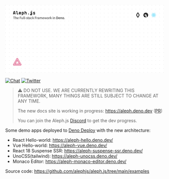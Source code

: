 [![Aleph.js: The Full-stack Framework in Deno.](.github/poster.svg)](https://alephjs.org)

<p>
  <a href="https://discord.gg/pWGdS7sAqD"><img src="https://img.shields.io/discord/775256646821085215?color=%23008181&label=Chat&labelColor=%23111&logo=discord&logoColor=%23aaaaaa" alt="Chat"></a>
  <a href="https://twitter.com/intent/follow?screen_name=alephjs"><img src="https://img.shields.io/twitter/follow/alephjs?style=social" alt="Twitter"></a>
</p>

> ⚠️ DO NOT USE. WE ARE CURRENTLY REWRITING THIS FRAMEWORK, MANY THINGS ARE STILL SUBJECT TO CHANGE AT ANY TIME.
>
> The new docs site is working in progress: https://aleph.deno.dev ([PR](https://github.com/alephjs/alephjs.org/pull/58))
>
> You can join the Aleph.js [Discord](https://discord.com/invite/pWGdS7sAqD) to get the dev progress.

Some demo apps deployed to [Deno Deploy](https://deno.com/deploy) with the new architecture:

- React Hello-world: https://aleph-hello.deno.dev/
- Vue Hello-world: https://aleph-vue.deno.dev/
- React 18 Suspense SSR: https://aleph-suspense-ssr.deno.dev/
- UnoCSS(tailwind): https://aleph-unocss.deno.dev/
- Monaco Editor: https://aleph-monaco-editor.deno.dev/

Source code: https://github.com/alephjs/aleph.js/tree/main/examples